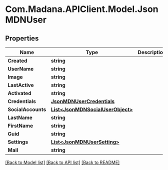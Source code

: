 
# Com.Madana.APIClient.Model.JsonMDNUser

## Properties

Name | Type | Description | Notes
------------ | ------------- | ------------- | -------------
**Created** | **string** |  | [optional] 
**UserName** | **string** |  | [optional] 
**Image** | **string** |  | [optional] 
**LastActive** | **string** |  | [optional] 
**Activated** | **string** |  | [optional] 
**Credentials** | [**JsonMDNUserCredentials**](JsonMDNUserCredentials.md) |  | [optional] 
**SocialAccounts** | [**List&lt;JsonMDNSocialUserObject&gt;**](JsonMDNSocialUserObject.md) |  | [optional] 
**LastName** | **string** |  | [optional] 
**FirstName** | **string** |  | [optional] 
**Guid** | **string** |  | [optional] 
**Settings** | [**List&lt;JsonMDNUserSetting&gt;**](JsonMDNUserSetting.md) |  | [optional] 
**Mail** | **string** |  | [optional] 

[[Back to Model list]](../README.md#documentation-for-models)
[[Back to API list]](../README.md#documentation-for-api-endpoints)
[[Back to README]](../README.md)

